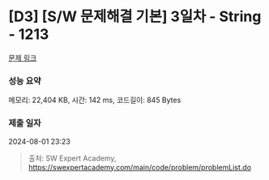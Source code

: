 # [D3] [S/W 문제해결 기본] 3일차 - String - 1213 

[문제 링크](https://swexpertacademy.com/main/code/problem/problemDetail.do?contestProbId=AV14P0c6AAUCFAYi) 

### 성능 요약

메모리: 22,404 KB, 시간: 142 ms, 코드길이: 845 Bytes

### 제출 일자

2024-08-01 23:23



> 출처: SW Expert Academy, https://swexpertacademy.com/main/code/problem/problemList.do